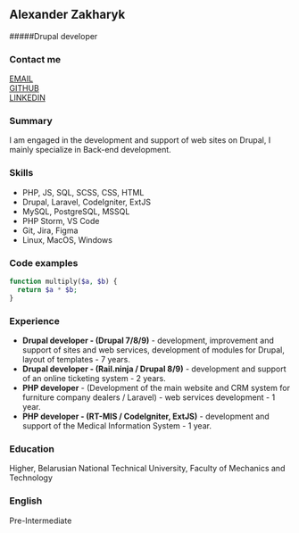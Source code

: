 ## Alexander Zakharyk
#####Drupal developer

### Contact me

[EMAIL](mailto:minsksiteby@gmail.com)\
[GITHUB](https://github.com/xanderZakh)\
[LINKEDIN](https://www.linkedin.com/in/alexander-zakharyk-4672ba135/)

### Summary

I am engaged in the development and support of web sites on Drupal, I mainly specialize in Back-end development.

### Skills

- PHP, JS, SQL, SCSS, CSS, HTML
- Drupal, Laravel, CodeIgniter, ExtJS
- MySQL, PostgreSQL, MSSQL
- PHP Storm, VS Code
- Git, Jira, Figma
- Linux, MacOS, Windows

### Code examples

```php
function multiply($a, $b) {
  return $a * $b;
}
```

### Experience

- **Drupal developer - (Drupal 7/8/9)** - development, improvement and support of sites and web services, development of modules for Drupal, layout of templates - 7 years.
- **Drupal developer - (Rail.ninja / Drupal 8/9)** - development and support of an online ticketing system - 2 years.
- **PHP developer** - (Development of the main website and CRM system for furniture company dealers / Laravel) - web services development - 1 year.
- **PHP developer - (RT-MIS / CodeIgniter, ExtJS)** - development and support of the Medical Information System - 1 year.

### Education

Higher, Belarusian National Technical University, Faculty of Mechanics and Technology

### English

Pre-Intermediate